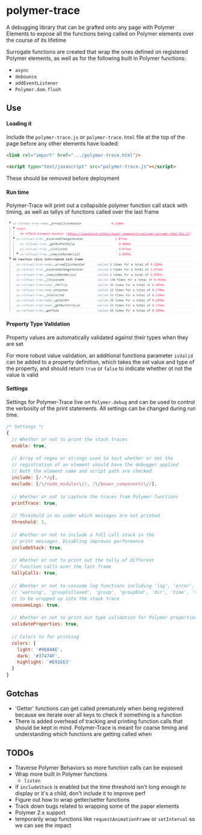 # polymer-trace
A debugging library that can be grafted onto any page with Polymer Elements to expose all the functions being called on Polymer elements over the course of its lifetime

Surrogate functions are created that wrap the ones defined on registered Polymer elements, as well as for the following built in Polymer functions:
- `async`
- `debounce`
- `addEventListener`
- `Polymer.dom.flush`

## Use
#### Loading it
Include the `polymer-trace.js` or `polymer-trace.html` file at the top of the page before any other elements have loaded:
```html
<link rel="import" href=".../polymer-trace.html"/>
```
```html
<script type="text/javascript" src="polymer-trace.js"></script>
```

These should be removed before deployment

#### Run time
Polymer-Trace will print out a collapsible polymer function call stack with timing, as well as tallys of functions called over the last frame

![example](/docs/example.png)

#### Property Type Validation
Property values are automatically validated against their types when they are set

For more robust value validation, an additional functiona parameter `isValid` can be added to a property definition, which takes the set value and type of the property, and should return `true` or `false` to indicate whether ot not the value is valid

#### Settings
Settings for Polymer-Trace live on `Polymer.debug` and can be used to control the verbosity of the print statements. All settings can be changed during run time.

```javascript
/* Settings */
{
  // Whether or not to print the stack traces
  enable: true,
  
  // Array of regex or strings used to test whether or not the 
  // registration of an element should have the debugger applied
  // Both the element name and script path are checked
  include: [/.*/g],
  exclude: [/\/node_modules\//, /\/bower_components\//],
  
  // Whether or not to capture the traces from Polymer functions
  printTrace: true,
  
  // Threshold in ms under which messages are not printed
  threshold: 1,
  
  // Whether or not to include a full call stack in the 
  // print messages. Disabling improves performance
  includeStack: true,
  
  // Whether or not to print out the tally of different
  // function calls over the last frame
  tallyCalls: true,
  
  // Whether or not to consume log functions including 'log', 'error',
  // 'warning', 'groupCollased', 'group', 'groupEnd', 'dir', 'time', 'timeEnd'
  // to be wrapped up into the stack trace
  consumeLogs: true,
   
  // Whether or not to print out type validation for Polymer properties
  validateProperties: true,
    
  // Colors to for printing
  colors: {
    light: '#90A4AE',
    dark: '#37474F',
    highlight: '#E91E63'
  }
}
```

## Gotchas
- 'Getter' functions can get called prematurely when being registered because we iterate over all keys to check if something is a function
- There is added overhead of tracking and printing function calls that should be kept in mind. Polymer-Trace is meant for coarse timing and understanding which functions are getting called when

## TODOs
- Traverse Polymer Behaviors so more function calls can be exposed
- Wrap more built in Polymer functions
  - `listen`
- If `includeStack` is enabled but the time threshold isn't long enough to display or it's a child, don't include it to improve perf
- Figure out how to wrap getter/setter functions
- Track down bugs related to wrapping some of the paper elements
- Polymer 2.x support
- temporarily wrap functions like `requestAnimationFrame` or `setInterval` so we can see the impact
